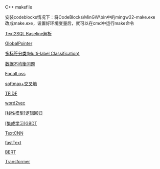 C++ makefile

安装codeblocks情况下：将CodeBlocks\MinGW\bin中的mingw32-make.exe改成make.exe，设置好环境变量后，就可以在cmd中运行make命令


[Text2SQL Baseline解析](Text2SQL/Text2SQL%20Baseline解析.md)

[GlobalPointer](InformationExtraction/命名实体识别NER/GlobalPointer/GlobalPointer.md)

[多标签分类(Multi-label Classification)](TextClassification/多标签分类(Multi-label%20Classification)/多标签分类(Multi-label%20Classification).md)

[数据不均衡问题](DataRelated/数据不均衡问题.md)

[FocalLoss](LossFunction/FocalLoss.md)

[softmax+交叉熵](LossFunction/softmax+交叉熵.md)

[TFIDF](BasicKnow/TFIDF.md)

[word2vec](WordEmbedding/word2vec.md)

[[线性模型]逻辑回归](BasicKnow/线性模型/[线性模型]逻辑回归.md)

[[集成学习]GBDT](BasicKnow/树模型&集成学习/[集成学习]GBDT.md)

[TextCNN](TextClassification/TextCNN/TextCNN.md)

[fastText](TextClassification/fastText/fastText.md)

[BERT](Pre-training/BERT/BERT.md)

[Transformer](Pre-training/Transformer/Transformer.md)





